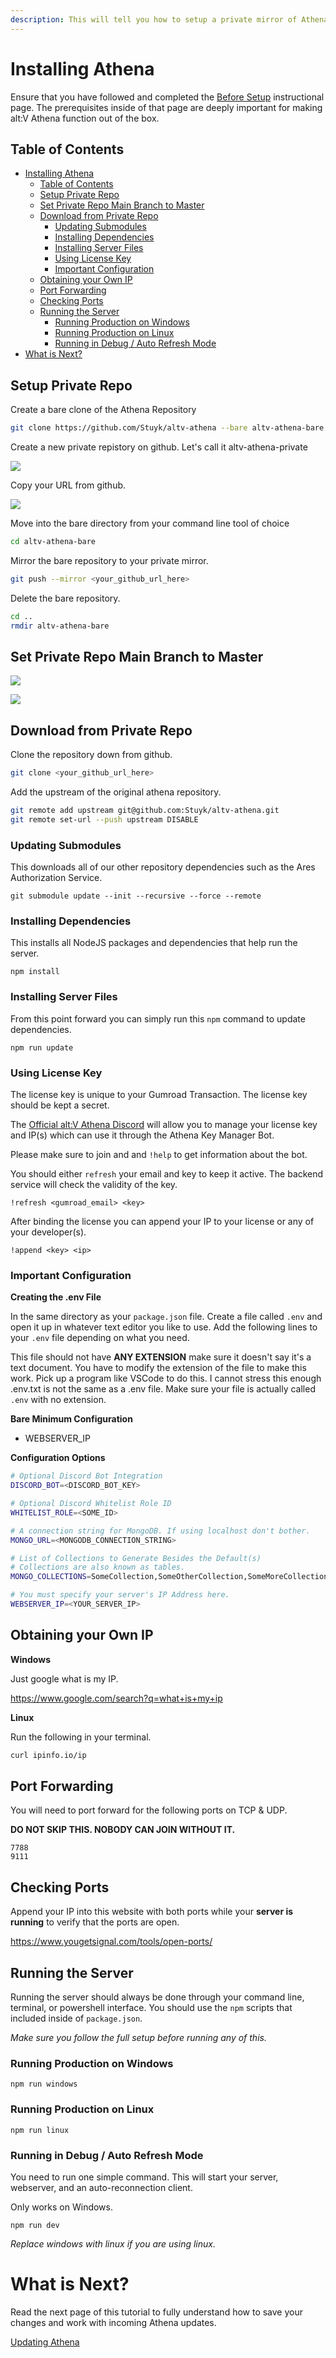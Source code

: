 ```yaml
---
description: This will tell you how to setup a private mirror of Athena.
---
```


# Installing Athena

Ensure that you have followed and completed the [Before Setup](./before-setup.md) instructional page. The prerequisites inside of that page are deeply important for making alt:V Athena function out of the box.

## Table of Contents

- [Installing Athena](#installing-athena)
  - [Table of Contents](#table-of-contents)
  - [Setup Private Repo](#setup-private-repo)
  - [Set Private Repo Main Branch to Master](#set-private-repo-main-branch-to-master)
  - [Download from Private Repo](#download-from-private-repo)
    - [Updating Submodules](#updating-submodules)
    - [Installing Dependencies](#installing-dependencies)
    - [Installing Server Files](#installing-server-files)
    - [Using License Key](#using-license-key)
    - [Important Configuration](#important-configuration)
  - [Obtaining your Own IP](#obtaining-your-own-ip)
  - [Port Forwarding](#port-forwarding)
  - [Checking Ports](#checking-ports)
  - [Running the Server](#running-the-server)
    - [Running Production on Windows](#running-production-on-windows)
    - [Running Production on Linux](#running-production-on-linux)
    - [Running in Debug / Auto Refresh Mode](#running-in-debug--auto-refresh-mode)
- [What is Next?](#what-is-next)

## Setup Private Repo

Create a bare clone of the Athena Repository

```bash
git clone https://github.com/Stuyk/altv-athena --bare altv-athena-bare
```

Create a new private repistory on github. Let's call it altv-athena-private

![](https://i.imgur.com/y1Lxqwn.png)

Copy your URL from github.

![](https://i.imgur.com/Dd7Zrke.png)

Move into the bare directory from your command line tool of choice

```bash
cd altv-athena-bare
```

Mirror the bare repository to your private mirror.

```bash
git push --mirror <your_github_url_here>
```

Delete the bare repository.

```bash
cd ..
rmdir altv-athena-bare
```

## Set Private Repo Main Branch to Master

![](https://i.imgur.com/FXae1k2.png)

![](https://i.imgur.com/czfpchr.png)

## Download from Private Repo
Clone the repository down from github.

```bash
git clone <your_github_url_here>
```

Add the upstream of the original athena repository.

```bash
git remote add upstream git@github.com:Stuyk/altv-athena.git
git remote set-url --push upstream DISABLE
```

### Updating Submodules

This downloads all of our other repository dependencies such as the Ares Authorization Service.

```text
git submodule update --init --recursive --force --remote
```

### Installing Dependencies

This installs all NodeJS packages and dependencies that help run the server.

```text
npm install
```

### Installing Server Files

From this point forward you can simply run this `npm` command to update dependencies.

```text
npm run update
```

### Using License Key

The license key is unique to your Gumroad Transaction. The license key should be kept a secret.

The [Official alt:V Athena Discord](https://discord.gg/pZvbJmKN8Y) will allow you to manage your license key and IP(s) which can use it through the Athena Key Manager Bot.

Please make sure to join and and `!help` to get information about the bot.

You should either `refresh` your email and key to keep it active. The backend service will check the validity of the key.

```
!refresh <gumroad_email> <key>
```

After binding the license you can append your IP to your license or any of your developer(s).

```
!append <key> <ip>
```

### Important Configuration

**Creating the .env File**

In the same directory as your `package.json` file. Create a file called `.env` and open it up in whatever text editor you like to use. Add the following lines to your `.env` file depending on what you need.

This file should not have **ANY EXTENSION** make sure it doesn't say it's a text document. You have to modify the extension of the file to make this work. Pick up a program like VSCode to do this. I cannot stress this enough .env.txt is not the same as a .env file. Make sure your file is actually called `.env` with no extension.

**Bare Minimum Configuration**

* WEBSERVER_IP

**Configuration Options**

```sh    
# Optional Discord Bot Integration
DISCORD_BOT=<DISCORD_BOT_KEY>

# Optional Discord Whitelist Role ID
WHITELIST_ROLE=<SOME_ID>

# A connection string for MongoDB. If using localhost don't bother.
MONGO_URL=<MONGODB_CONNECTION_STRING>

# List of Collections to Generate Besides the Default(s)
# Collections are also known as tables.
MONGO_COLLECTIONS=SomeCollection,SomeOtherCollection,SomeMoreCollection

# You must specify your server's IP Address here.
WEBSERVER_IP=<YOUR_SERVER_IP>
```

## Obtaining your Own IP

**Windows**

Just google what is my IP.

https://www.google.com/search?q=what+is+my+ip

**Linux**

Run the following in your terminal.

```sh
curl ipinfo.io/ip
```

## Port Forwarding

You will need to port forward for the following ports on TCP & UDP.

**DO NOT SKIP THIS. NOBODY CAN JOIN WITHOUT IT.**

```
7788
9111
```

## Checking Ports

Append your IP into this website with both ports while your **server is running** to verify that the ports are open.

https://www.yougetsignal.com/tools/open-ports/

## Running the Server

Running the server should always be done through your command line, terminal, or powershell interface. You should use the `npm` scripts that included inside of `package.json`.

_Make sure you follow the full setup before running any of this._

### Running Production on Windows

```
npm run windows
```

### Running Production on Linux

```
npm run linux
```

### Running in Debug / Auto Refresh Mode

You need to run one simple command. This will start your server, webserver, and an auto-reconnection client.

Only works on Windows.

```
npm run dev
```

_Replace windows with linux if you are using linux._

# What is Next?

Read the next page of this tutorial to fully understand how to save your changes and work with incoming Athena updates.

[Updating Athena](./updating-athena.md)